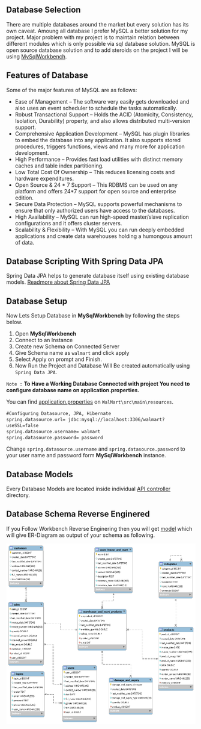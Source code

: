 ## Database Selection

There are multiple databases around the market but every solution has its own caveat. Amoung all database I prefer MySQL
a better solution for my project. Major problem with my project is to maintain relation between different modules which
is only possible via sql database solution. MySQL is open source database solution and to add steroids on the project I will be using [MySqlWorkbench](https://www.mysql.com/products/workbench/).

## Features of Database

Some of the major features of MySQL are as follows:

- Ease of Management – The software very easily gets downloaded and also uses an event scheduler to schedule the tasks
  automatically.
- Robust Transactional Support – Holds the ACID (Atomicity, Consistency, Isolation, Durability) property, and also
  allows distributed multi-version support.
- Comprehensive Application Development – MySQL has plugin libraries to embed the database into any application. It also
  supports stored procedures, triggers functions, views and many more for application development.
- High Performance – Provides fast load utilities with distinct memory caches and table index partitioning.
- Low Total Cost Of Ownership – This reduces licensing costs and hardware expenditures.
- Open Source & 24 * 7 Support – This RDBMS can be used on any platform and offers 24*7 support for open source and
  enterprise edition.
- Secure Data Protection – MySQL supports powerful mechanisms to ensure that only authorized users have access to the
  databases.
- High Availability – MySQL can run high-speed master/slave replication configurations and it offers cluster servers.
- Scalability & Flexibility – With MySQL you can run deeply embedded applications and create data warehouses holding a
  humongous amount of data.

## Database Scripting With Spring Data JPA

Spring Data JPA helps to generate database itself using existing database models. [Readmore about Spring Data JPA](https://spring.io/projects/spring-data-jpa)
</p>

## Database Setup

Now Lets Setup Database in __MySqlWorkbench__ by following the steps below.

1. Open __MySqlWorkbench__
1. Connect to an Instance
1. Create new Schema on Connected Server
1. Give Schema name as `walmart` and click apply
1. Select Apply on prompt and Finish.
1. Now Run the Project and Database Will Be created automatically using `Spring Data JPA`.

`Note :` __To Have a Working Database Connected with project You need to configure database name on application.properties.__

You can find [application.properties](../WalMart/src/main/resources/application.properties) on `WalMart\src\main\resources`.

````
#Configuring Datasource, JPA, Hibernate
spring.datasource.url= jdbc:mysql://localhost:3306/walmart?useSSL=false
spring.datasource.username= walmart
spring.datasource.password= password
````
Change `spring.datasource.username` and `spring.datasource.password` to your user name and password form __MySqlWorkbench__ instance.

## Database Models
Every Database Models are located inside individual [API controller](../WalMart/src/main/java/com/itsubedibesh/walmart/controllers/api) directory.

## Database Schema Reverse Enginered

If you Follow Workbench Reverse Enginering then you will get [model](./Assets/Schema/Model/Inventory_Management.mwb) which will give ER-Diagram as output of your schema as
following.
<p>
<a href="Assets/Images/Inventory Management Schema Diagram WorkBench8.0.png"><img src="Assets/Images/Inventory Management Schema Diagram WorkBench8.0.png" alt="ER Diagram"></a>
</p>